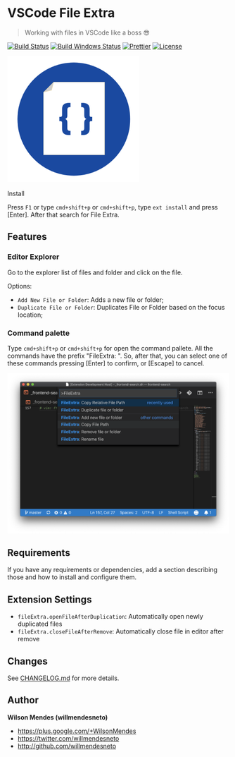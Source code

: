 # VSCode File Extra

> Working with files in VSCode like a boss 😎

[![Build Status](https://travis-ci.org/willmendesneto/vscode-file-extra.svg?branch=master)](https://travis-ci.org/willmendesneto/vscode-file-extra)
[![Build Windows Status](https://ci.appveyor.com/api/projects/status/github/willmendesneto/vscode-file-extra?svg=true)](https://ci.appveyor.com/project/willmendesneto/vscode-file-extra/branch/master)
[![Prettier](https://img.shields.io/badge/code_style-prettier-ff69b4.svg?style=flat-square)](https://github.com/prettier/prettier)
[![License](https://img.shields.io/badge/license-MIT-blue.svg?style=flat-square)](LICENSE)

![Yeoman](./images/logo.png)

Install

Press `F1` or type `cmd+shift+p` or `cmd+shift+p`, type `ext install` and press [Enter]. After that search for File Extra.

## Features

### Editor Explorer

Go to the explorer list of files and folder and click on the file.

Options:

- `Add New File or Folder`: Adds a new file or folder;
- `Duplicate File or Folder`: Duplicates File or Folder based on the focus location;

### Command palette

Type `cmd+shift+p` or `cmd+shift+p` for open the command pallete. All the commands have the prefix "FileExtra: ". So, after that, you can select one of these commands pressing [Enter] to confirm, or [Escape] to cancel.

![feature X](images/command-list.png)

## Requirements

If you have any requirements or dependencies, add a section describing those and how to install and configure them.

## Extension Settings

- `fileExtra.openFileAfterDuplication`: Automatically open newly duplicated files
- `fileExtra.closeFileAfterRemove`: Automatically close file in editor after remove

## Changes

See [CHANGELOG.md](./CHANGELOG.md) for more details.

## Author

**Wilson Mendes (willmendesneto)**

- <https://plus.google.com/+WilsonMendes>
- <https://twitter.com/willmendesneto>
- <http://github.com/willmendesneto>
